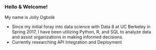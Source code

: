 ### Hello & Welcome! 

My name is Jolly Ogbolè

- Since my initial foray into data science with Data 8 at UC Berkeley in Spring 2017, I have been utilizing Python, R, and SQL to analyze data and assist organizations in making informed decisions.
- Currently researching API Integration and Deployment
